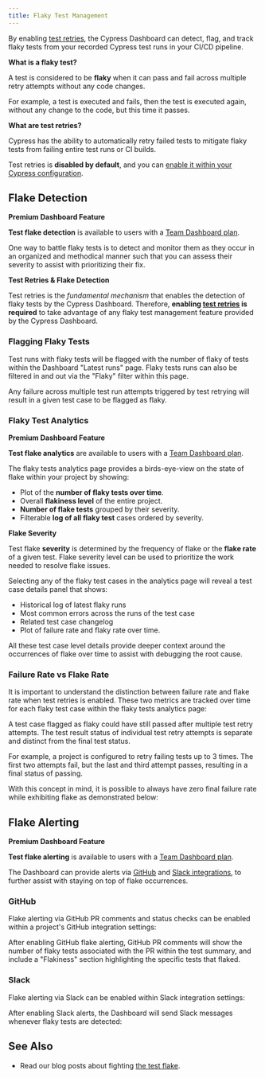 ```yaml
---
title: Flaky Test Management
---
```


By enabling [test retries](/guides/guides/test-retries), the Cypress Dashboard
can detect, flag, and track flaky tests from your recorded Cypress test runs in
your CI/CD pipeline.

<Alert type="info">

<strong class="alert-header">What is a flaky test?</strong>

A test is considered to be **flaky** when it can pass and fail across multiple
retry attempts without any code changes.

For example, a test is executed and fails, then the test is executed again,
without any change to the code, but this time it passes.

</Alert>

<Alert type="info">

<strong class="alert-header">What are test retries?</strong>

Cypress has the ability to automatically retry failed tests to mitigate flaky
tests from failing entire test runs or CI builds.

Test retries is **disabled by default**, and you can
[enable it within your Cypress configuration](/guides/guides/test-retries#Configure-Test-Retries).

</Alert>

## Flake Detection

<Alert type="success">

<strong class="alert-header">
  <Icon name="star"/> Premium Dashboard Feature
</strong>

**Test flake detection** is available to users with a
[Team Dashboard plan](https://cypress.io/pricing).

</Alert>

One way to battle flaky tests is to detect and monitor them as they occur in an
organized and methodical manner such that you can assess their severity to
assist with prioritizing their fix.

<Alert type="warning">

<strong class="alert-header">Test Retries & Flake Detection</strong>

Test retries is the _fundamental mechanism_ that enables the detection of flaky
tests by the Cypress Dashboard. Therefore, **enabling
[test retries](/guides/guides/test-retries#Configure-Test-Retries) is required**
to take advantage of any flaky test management feature provided by the Cypress
Dashboard.

</Alert>

### Flagging Flaky Tests

Test runs with flaky tests will be flagged with the number of flaky of tests
within the Dashboard "Latest runs" page. Flaky tests runs can also be filtered
in and out via the "Flaky" filter within this page.

<DocsImage
src="/img/dashboard/flaky-test-management/flaky-runs-view.png"
alt="Flagging flaky tests runs in Cypress Dashboard"
/>

Any failure across multiple test run attempts triggered by test retrying will
result in a given test case to be flagged as flaky.

### Flaky Test Analytics

<Alert type="success">

<strong class="alert-header">
  <Icon name="star"/> Premium Dashboard Feature
</strong>

**Test flake analytics** are available to users with a
[Team Dashboard plan](https://cypress.io/pricing).

</Alert>

The flaky tests analytics page provides a birds-eye-view on the state of flake
within your project by showing:

- Plot of the **number of flaky tests over time**.
- Overall **flakiness level** of the entire project.
- **Number of flake tests** grouped by their severity.
- Filterable **log of all flaky test** cases ordered by severity.

<Alert type="info">

<strong class="alert-header">Flake Severity</strong>

Test flake **severity** is determined by the frequency of flake or the **flake
rate** of a given test. Flake severity level can be used to prioritize the work
needed to resolve flake issues.

</Alert>

<DocsImage
src="/img/dashboard/flaky-test-management/flake-analytics.png"
alt="Flaky tests analytics"
/>

Selecting any of the flaky test cases in the analytics page will reveal a test
case details panel that shows:

- Historical log of latest flaky runs
- Most common errors across the runs of the test case
- Related test case changelog
- Plot of failure rate and flaky rate over time.

All these test case level details provide deeper context around the occurrences
of flake over time to assist with debugging the root cause.

<DocsImage
src="/img/dashboard/flaky-test-management/flake-panel.png"
alt="Flaky tests analytics details panel"
/>

### Failure Rate vs Flake Rate

It is important to understand the distinction between failure rate and flake
rate when test retries is enabled. These two metrics are tracked over time for
each flaky test case within the flaky tests analytics page:

<DocsImage
src="/img/dashboard/flaky-test-management/flake-v-fail-2.png"
alt="flake rate vs fail rate"
/>

A test case flagged as flaky could have still passed after multiple test retry
attempts. The test result status of individual test retry attempts is separate
and distinct from the final test status.

For example, a project is configured to retry failing tests up to 3 times. The
first two attempts fail, but the last and third attempt passes, resulting in a
final status of passing.

With this concept in mind, it is possible to always have zero final failure rate
while exhibiting flake as demonstrated below:

<DocsImage
src="/img/dashboard/flaky-test-management/flake-v-fail-1.png"
alt="flake rate vs fail rate"
/>

## Flake Alerting

<Alert type="success">

<strong class="alert-header">
  <Icon name="star"/> Premium Dashboard Feature
</strong>

**Test flake alerting** is available to users with a
[Team Dashboard plan](https://cypress.io/pricing).

</Alert>

The Dashboard can provide alerts via
[GitHub](/guides/dashboard/github-integration) and
[Slack integrations](/guides/dashboard/slack-integration), to further assist
with staying on top of flake occurrences.

### GitHub

Flake alerting via GitHub PR comments and status checks can be enabled within a
project's GitHub integration settings:

<DocsImage
src="/img/dashboard/flaky-test-management/gh-flake.png"
alt="GitHub flake alert settings"
/>

After enabling GitHub flake alerting, GitHub PR comments will show the number of
flaky tests associated with the PR within the test summary, and include a
"Flakiness" section highlighting the specific tests that flaked.

<DocsImage
src="/img/dashboard/flaky-test-management/flake-pr-comment.png"
alt="GitHub flake alert pr comment"
/>

### Slack

Flake alerting via Slack can be enabled within Slack integration settings:

<DocsImage
src="/img/dashboard/flaky-test-management/slack-flake.png"
alt="Slack flake alert settings"
/>

After enabling Slack alerts, the Dashboard will send Slack messages whenever
flaky tests are detected:

<DocsImage
src="/img/dashboard/flaky-test-management/flake-slack-alert.png"
alt="Slack flake alert"
/>

## See Also

- Read our blog posts about fighting
  [the test flake](https://cypress.io/blog/tag/flake/).
